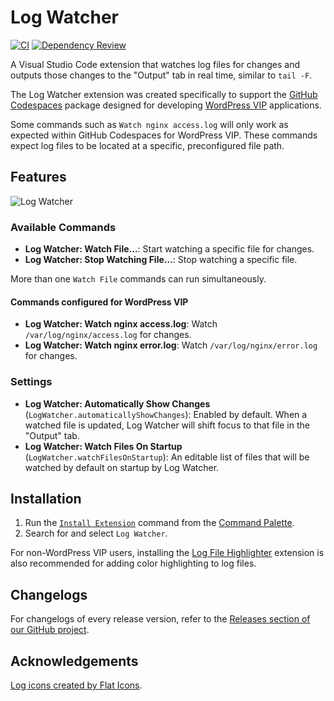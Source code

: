 # Log Watcher

[![CI](https://github.com/Automattic/vscode-logwatcher/actions/workflows/ci.yml/badge.svg)](https://github.com/Automattic/vscode-logwatcher/actions/workflows/ci.yml)
[![Dependency Review](https://github.com/Automattic/vscode-logwatcher/actions/workflows/dependency-review.yml/badge.svg)](https://github.com/Automattic/vscode-logwatcher/actions/workflows/dependency-review.yml)

A Visual Studio Code extension that watches log files for changes and outputs those changes to the "Output" tab in real time, similar to `tail -F`. 

The Log Watcher extension was created specifically to support the [GitHub Codespaces](https://docs.wpvip.com/technical-references/developing-with-github-codespaces/) package designed for developing [WordPress VIP](https://docs.wpvip.com/) applications. 
 
Some commands such as `Watch nginx access.log` will only work as expected within GitHub Codespaces for WordPress VIP. These commands expect log files to be located at a specific, preconfigured file path. 

## Features

![Log Watcher](https://github.com/Automattic/vscode-logwatcher/assets/7810770/f3849fa6-09cf-4936-9d26-12a25ca1dd18)

### Available Commands

  * **Log Watcher: Watch File…**: Start watching a specific file for changes.
  * **Log Watcher: Stop Watching File…**: Stop watching a specific file.

More than one `Watch File` commands can run simultaneously.

#### Commands configured for WordPress VIP
  * **Log Watcher: Watch nginx access.log**: Watch `/var/log/nginx/access.log` for changes.
  * **Log Watcher: Watch nginx error.log**: Watch `/var/log/nginx/error.log` for changes.

### Settings

  * **Log Watcher: Automatically Show Changes** (`LogWatcher.automaticallyShowChanges`): Enabled by default. When a watched file is updated, Log Watcher will shift focus to that file in the "Output" tab.
  * **Log Watcher: Watch Files On Startup** (`LogWatcher.watchFilesOnStartup`): An editable list of files that will be watched by default on startup by Log Watcher.

## Installation

1. Run the [`Install Extension`](https://code.visualstudio.com/docs/editor/extension-gallery#_install-an-extension) command from the [Command Palette](https://code.visualstudio.com/Docs/editor/codebasics#_command-palette).
2. Search for and select `Log Watcher`.

For non-WordPress VIP users, installing the [Log File Highlighter](https://marketplace.visualstudio.com/items?itemName=emilast.LogFileHighlighter) extension is also recommended for adding color highlighting to log files.

## Changelogs

For changelogs of every release version, refer to the [Releases section of our GitHub project](https://github.com/Automattic/vscode-logwatcher/releases).

## Acknowledgements

[Log icons created by Flat Icons](https://www.flaticon.com/free-icons/log).
